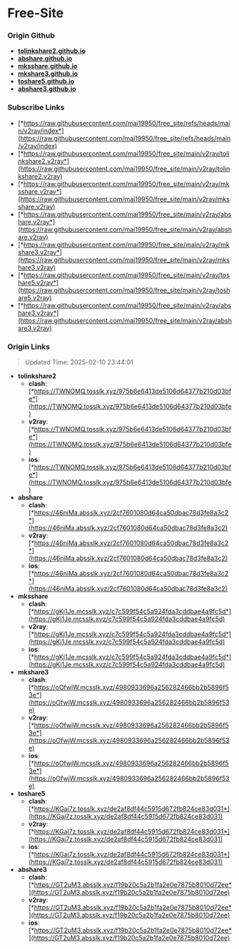 # Free-Site

### Origin Github

- [**tolinkshare2.github.io**](https://github.com/tolinkshare2/tolinkshare2.github.io)
- [**abshare.github.io**](https://github.com/abshare/abshare.github.io)
- [**mksshare.github.io**](https://github.com/mksshare/mksshare.github.io)
- [**mkshare3.github.io**](https://github.com/mkshare3/mkshare3.github.io)
- [**toshare5.github.io**](https://github.com/toshare5/toshare5.github.io)
- [**abshare3.github.io**](https://github.com/abshare3/abshare3.github.io)

### Subscribe Links

- [*https://raw.githubusercontent.com/mai19950/free_site/refs/heads/main/v2ray/index*](https://raw.githubusercontent.com/mai19950/free_site/refs/heads/main/v2ray/index)
- [*https://raw.githubusercontent.com/mai19950/free_site/main/v2ray/tolinkshare2.v2ray*](https://raw.githubusercontent.com/mai19950/free_site/main/v2ray/tolinkshare2.v2ray)
- [*https://raw.githubusercontent.com/mai19950/free_site/main/v2ray/mksshare.v2ray*](https://raw.githubusercontent.com/mai19950/free_site/main/v2ray/mksshare.v2ray)
- [*https://raw.githubusercontent.com/mai19950/free_site/main/v2ray/abshare.v2ray*](https://raw.githubusercontent.com/mai19950/free_site/main/v2ray/abshare.v2ray)
- [*https://raw.githubusercontent.com/mai19950/free_site/main/v2ray/mkshare3.v2ray*](https://raw.githubusercontent.com/mai19950/free_site/main/v2ray/mkshare3.v2ray)
- [*https://raw.githubusercontent.com/mai19950/free_site/main/v2ray/toshare5.v2ray*](https://raw.githubusercontent.com/mai19950/free_site/main/v2ray/toshare5.v2ray)
- [*https://raw.githubusercontent.com/mai19950/free_site/main/v2ray/abshare3.v2ray*](https://raw.githubusercontent.com/mai19950/free_site/main/v2ray/abshare3.v2ray)

### Origin Links

> Updated Time: 2025-02-10 23:44:01

- **tolinkshare2**
  - **clash**: [*https://TWNOMQ.tosslk.xyz/975b6e6413de5106d64377b210d03bfe*](https://TWNOMQ.tosslk.xyz/975b6e6413de5106d64377b210d03bfe)
  - **v2ray**: [*https://TWNOMQ.tosslk.xyz/975b6e6413de5106d64377b210d03bfe*](https://TWNOMQ.tosslk.xyz/975b6e6413de5106d64377b210d03bfe)
  - **ios**: [*https://TWNOMQ.tosslk.xyz/975b6e6413de5106d64377b210d03bfe*](https://TWNOMQ.tosslk.xyz/975b6e6413de5106d64377b210d03bfe)
- **abshare**
  - **clash**: [*https://46niMa.absslk.xyz/2cf7601080d64ca50dbac78d3fe8a3c2*](https://46niMa.absslk.xyz/2cf7601080d64ca50dbac78d3fe8a3c2)
  - **v2ray**: [*https://46niMa.absslk.xyz/2cf7601080d64ca50dbac78d3fe8a3c2*](https://46niMa.absslk.xyz/2cf7601080d64ca50dbac78d3fe8a3c2)
  - **ios**: [*https://46niMa.absslk.xyz/2cf7601080d64ca50dbac78d3fe8a3c2*](https://46niMa.absslk.xyz/2cf7601080d64ca50dbac78d3fe8a3c2)
- **mksshare**
  - **clash**: [*https://gKj1Je.mcsslk.xyz/c7c599f54c5a924fda3cddbae4a9fc5d*](https://gKj1Je.mcsslk.xyz/c7c599f54c5a924fda3cddbae4a9fc5d)
  - **v2ray**: [*https://gKj1Je.mcsslk.xyz/c7c599f54c5a924fda3cddbae4a9fc5d*](https://gKj1Je.mcsslk.xyz/c7c599f54c5a924fda3cddbae4a9fc5d)
  - **ios**: [*https://gKj1Je.mcsslk.xyz/c7c599f54c5a924fda3cddbae4a9fc5d*](https://gKj1Je.mcsslk.xyz/c7c599f54c5a924fda3cddbae4a9fc5d)
- **mkshare3**
  - **clash**: [*https://oOfwjW.mcsslk.xyz/4980933696a256282466bb2b5896f53e*](https://oOfwjW.mcsslk.xyz/4980933696a256282466bb2b5896f53e)
  - **v2ray**: [*https://oOfwjW.mcsslk.xyz/4980933696a256282466bb2b5896f53e*](https://oOfwjW.mcsslk.xyz/4980933696a256282466bb2b5896f53e)
  - **ios**: [*https://oOfwjW.mcsslk.xyz/4980933696a256282466bb2b5896f53e*](https://oOfwjW.mcsslk.xyz/4980933696a256282466bb2b5896f53e)
- **toshare5**
  - **clash**: [*https://KGaj7z.tosslk.xyz/de2af8df44c5915d672fb824ce83d031*](https://KGaj7z.tosslk.xyz/de2af8df44c5915d672fb824ce83d031)
  - **v2ray**: [*https://KGaj7z.tosslk.xyz/de2af8df44c5915d672fb824ce83d031*](https://KGaj7z.tosslk.xyz/de2af8df44c5915d672fb824ce83d031)
  - **ios**: [*https://KGaj7z.tosslk.xyz/de2af8df44c5915d672fb824ce83d031*](https://KGaj7z.tosslk.xyz/de2af8df44c5915d672fb824ce83d031)
- **abshare3**
  - **clash**: [*https://GT2uM3.absslk.xyz/f19b20c5a2b1fa2e0e7875b8010d72ee*](https://GT2uM3.absslk.xyz/f19b20c5a2b1fa2e0e7875b8010d72ee)
  - **v2ray**: [*https://GT2uM3.absslk.xyz/f19b20c5a2b1fa2e0e7875b8010d72ee*](https://GT2uM3.absslk.xyz/f19b20c5a2b1fa2e0e7875b8010d72ee)
  - **ios**: [*https://GT2uM3.absslk.xyz/f19b20c5a2b1fa2e0e7875b8010d72ee*](https://GT2uM3.absslk.xyz/f19b20c5a2b1fa2e0e7875b8010d72ee)
